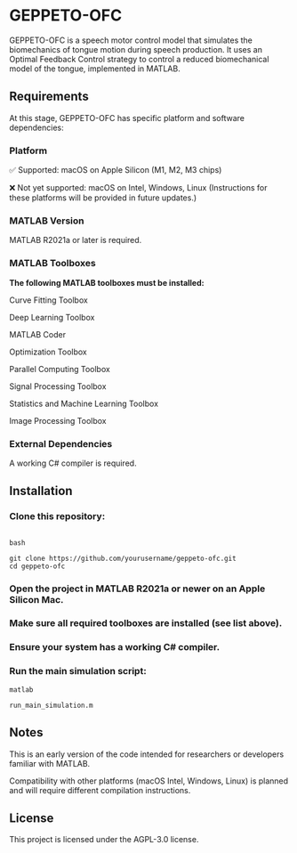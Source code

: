 # GEPPETO-OFC
GEPPETO-OFC is a speech motor control model that simulates the biomechanics of tongue motion during speech production. It uses an Optimal Feedback Control strategy to control a reduced biomechanical model of the tongue, implemented in MATLAB.

## Requirements
At this stage, GEPPETO-OFC has specific platform and software dependencies:

### Platform
✅ Supported: macOS on Apple Silicon (M1, M2, M3 chips)

❌ Not yet supported: macOS on Intel, Windows, Linux
(Instructions for these platforms will be provided in future updates.)

### MATLAB Version
MATLAB R2021a or later is required.

### MATLAB Toolboxes
**The following MATLAB toolboxes must be installed:**

Curve Fitting Toolbox

Deep Learning Toolbox

MATLAB Coder

Optimization Toolbox

Parallel Computing Toolbox

Signal Processing Toolbox

Statistics and Machine Learning Toolbox

Image Processing Toolbox

### External Dependencies
A working C# compiler is required.

## Installation
### Clone this repository:
```

bash

git clone https://github.com/yourusername/geppeto-ofc.git
cd geppeto-ofc

```

### Open the project in MATLAB R2021a or newer on an Apple Silicon Mac.

### Make sure all required toolboxes are installed (see list above).

### Ensure your system has a working C# compiler.

### Run the main simulation script:
```
matlab

run_main_simulation.m
```

## Notes
This is an early version of the code intended for researchers or developers familiar with MATLAB.

Compatibility with other platforms (macOS Intel, Windows, Linux) is planned and will require different compilation instructions.

## License
This project is licensed under the AGPL-3.0 license.
